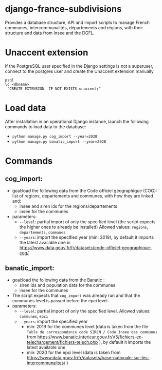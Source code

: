 # django-france-subdivisions
Provides a database structure, API and import scripts to manage French communes, intercommunalités, départements and régions, with their structure and data from Insee and the DGFL. 

# Unaccent extension
If the PostgreSQL user specified in the Django settings is not a superuser, connect to the postgres user and create the Unaccent extension manually

```
psql
\c <dbname>
 "CREATE EXTENSION  IF NOT EXISTS unaccent;"
```

# Load data
After installation in an operational Django instance, launch the following commands to load data to the database:
- `python manage.py cog_import --year=2020`
- `python manage.py banatic_import --year=2020`
  
# Commands
## cog_import:
- goal:load the following data from the Code officiel géographique (COG): list of regions, departements and communes, with how they are linked and: 
  - insee and siren ids for the regions/departements
  - insee for the communes
- parameters:
  - `--level`: partial import of only the specified level (the script expects the higher ones to already be installed) Allowed values: `regions`, `departements`, `communes`
  - `--years`: import the specified year (min: 2019), by default it imports the latest available one in https://www.data.gouv.fr/fr/datasets/code-officiel-geographique-cog/

## banatic_import:
- goal:load the following data from the Banatic : 
  - siren ids and population data for the communes
  - insee for the communes
- The script expects that `cog_import` was already run and that the communes level is passed before the epci level.
- parameters:
  - `--level`: partial import of only the specified level. Allowed values: `communes`, `epci`
  - `--years`: import the specified year
    - min: 2019 for the communes level (data is taken from the file `Table de correspondance code SIREN / Code Insee des communes` from https://www.banatic.interieur.gouv.fr/V5/fichiers-en-telechargement/fichiers-telech.php ), by default it imports the latest available one
    - min: 2020 for the epci level (data is taken from https://www.data.gouv.fr/fr/datasets/base-nationale-sur-les-intercommunalites/ )
